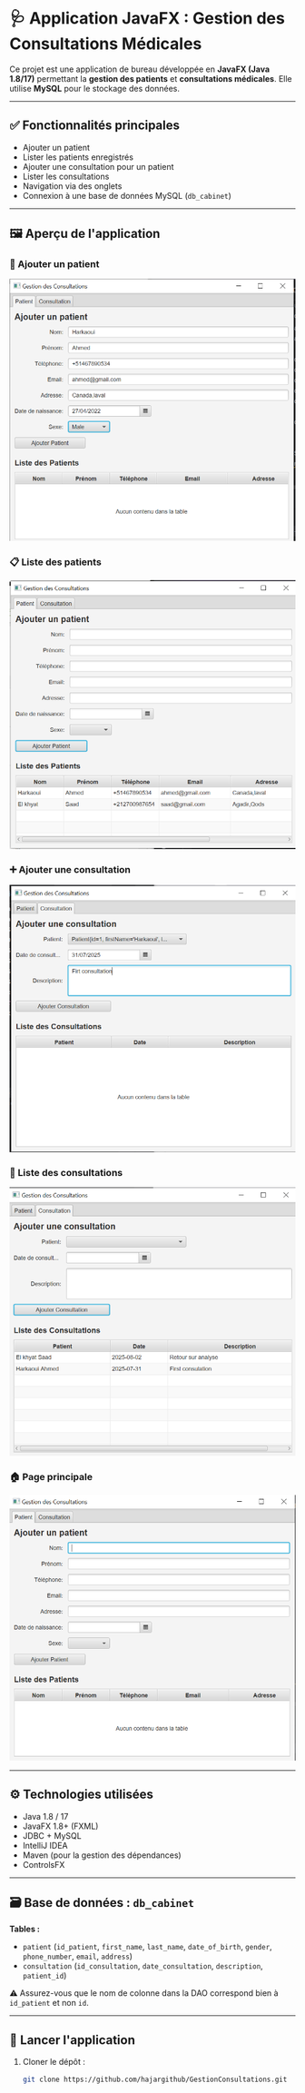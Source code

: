 # 🩺 Application JavaFX : Gestion des Consultations Médicales

Ce projet est une application de bureau développée en **JavaFX (Java 1.8/17)** permettant la **gestion des patients** et **consultations médicales**. Elle utilise **MySQL** pour le stockage des données.

---

## ✅ Fonctionnalités principales

- Ajouter un patient
- Lister les patients enregistrés
- Ajouter une consultation pour un patient
- Lister les consultations
- Navigation via des onglets
- Connexion à une base de données MySQL (`db_cabinet`)

---

## 🖼️ Aperçu de l'application

### 🧍 Ajouter un patient
![Ajouter Patient](images/Add_patient.PNG)

### 📋 Liste des patients
![Liste Patients](images/List_patients.PNG)

### ➕ Ajouter une consultation
![Ajouter Consultation](images/Add_consultation.PNG)

### 📄 Liste des consultations
![Liste Consultations](images/List_consulations.PNG)

### 🏠 Page principale
![Page Principale](images/home_page.PNG)

---

## ⚙️ Technologies utilisées

- Java 1.8 / 17
- JavaFX 1.8+ (FXML)
- JDBC + MySQL
- IntelliJ IDEA
- Maven (pour la gestion des dépendances)
- ControlsFX

---

## 🗃️ Base de données : `db_cabinet`

**Tables :**
- `patient` (`id_patient`, `first_name`, `last_name`, `date_of_birth`, `gender`, `phone_number`, `email`, `address`)
- `consultation` (`id_consultation`, `date_consultation`, `description`, `patient_id`)

⚠️ Assurez-vous que le nom de colonne dans la DAO correspond bien à `id_patient` et non `id`.

---

## 🚀 Lancer l'application

1. Cloner le dépôt :
   ```bash
   git clone https://github.com/hajargithub/GestionConsultations.git
